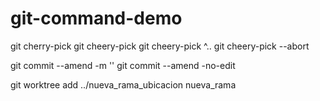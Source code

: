 # git-command-demo

git cherry-pick
git cheery-pick <commit1> <commit2>
git cheery-pick <commit1>^..<commit3>
git cheery-pick --abort

git commit --amend -m ''
git commit --amend -no-edit

git worktree add ../nueva_rama_ubicacion nueva_rama
